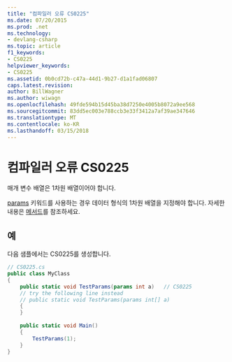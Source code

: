 ```yaml
---
title: "컴파일러 오류 CS0225"
ms.date: 07/20/2015
ms.prod: .net
ms.technology:
- devlang-csharp
ms.topic: article
f1_keywords:
- CS0225
helpviewer_keywords:
- CS0225
ms.assetid: 0b0cd72b-c47a-44d1-9b27-d1a1fad06807
caps.latest.revision: 
author: BillWagner
ms.author: wiwagn
ms.openlocfilehash: 49fde594b15d45ba38d7250e4005b8072a9ee568
ms.sourcegitcommit: 83dd5ec003e788ccb3e33f3412a7af39ae347646
ms.translationtype: MT
ms.contentlocale: ko-KR
ms.lasthandoff: 03/15/2018
---
```

# <a name="compiler-error-cs0225"></a>컴파일러 오류 CS0225
매개 변수 배열은 1차원 배열이어야 합니다.  
  
 [params](../../csharp/language-reference/keywords/params.md) 키워드를 사용하는 경우 데이터 형식의 1차원 배열을 지정해야 합니다. 자세한 내용은 [메서드](../../csharp/programming-guide/classes-and-structs/methods.md)를 참조하세요.  
  
## <a name="example"></a>예  
 다음 샘플에서는 CS0225를 생성합니다.  
  
```csharp  
// CS0225.cs  
public class MyClass  
{  
    public static void TestParams(params int a)   // CS0225  
    // try the following line instead  
    // public static void TestParams(params int[] a)  
    {  
    }  
  
    public static void Main()  
    {  
        TestParams(1);  
    }  
}  
```
